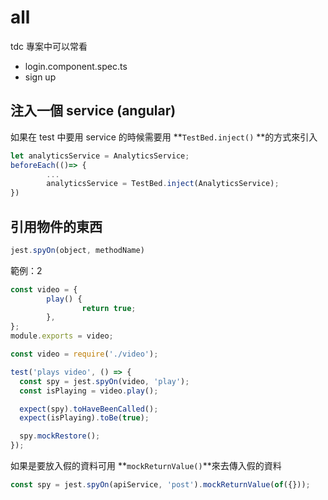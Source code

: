 # all

tdc 專案中可以常看 

- login.component.spec.ts
- sign up 

## 注入一個 service (angular)

如果在 test 中要用 service 的時候需要用 **`TestBed.inject()` **的方式來引入

```js
let analyticsService = AnalyticsService;
beforeEach(()=> {
		...
		analyticsService = TestBed.inject(AnalyticsService);
})
```



## 引用物件的東西

```js
jest.spyOn(object, methodName)
```

範例：2

```js
const video = {
		play() {
				return true;
		},
};
module.exports = video;
```

```js
const video = require('./video');

test('plays video', () => {
  const spy = jest.spyOn(video, 'play');
  const isPlaying = video.play();

  expect(spy).toHaveBeenCalled();
  expect(isPlaying).toBe(true);

  spy.mockRestore();
});
```

如果是要放入假的資料可用 **`mockReturnValue()`**來去傳入假的資料

```js
const spy = jest.spyOn(apiService, 'post').mockReturnValue(of({}));
```

